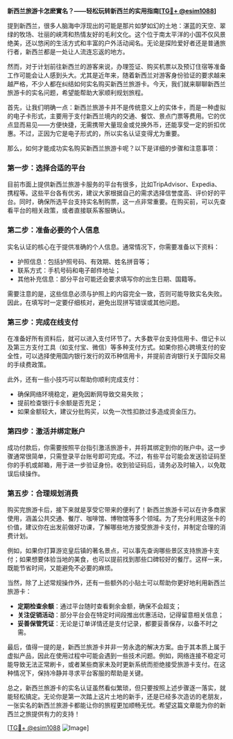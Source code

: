 **新西兰旅游卡怎麽實名？——轻松玩转新西兰的实用指南[[TG💪+ @esim1088](https://t.me/s/esim1088)]**

提到新西兰，很多人脑海中浮现出的可能是那片如梦如幻的土地：湛蓝的天空、翠绿的牧场、壮丽的峡湾和热情友好的毛利文化。这个位于南太平洋的小国不仅风景绝美，还以悠闲的生活方式和丰富的户外活动闻名。无论是探险爱好者还是普通旅行者，新西兰都是一处让人流连忘返的地方。

然而，对于计划前往新西兰的游客来说，办理签证、购买机票以及预订住宿等准备工作可能会让人感到头大。尤其是近年来，随着新西兰对游客身份验证的要求越来越严格，不少人都在纠结如何实名购买新西兰旅游卡。今天，我们就来聊聊新西兰旅游卡的实名问题，希望能帮助大家顺利规划旅程。

首先，让我们明确一点：新西兰旅游卡并不是传统意义上的实体卡，而是一种虚拟的电子卡形式，主要用于支付新西兰境内的交通、餐饮、景点门票等费用。它的优点显而易见——方便快捷，无需携带大量现金或兑换外币，还能享受一定的折扣优惠。不过，正因为它是电子形式的，所以实名认证变得尤为重要。

那么，如何才能成功实名购买新西兰旅游卡呢？以下是详细的步骤和注意事项：

### 第一步：选择合适的平台

目前市面上提供新西兰旅游卡服务的平台有很多，比如TripAdvisor、Expedia、携程等。这些平台各有优劣，建议大家根据自己的需求选择信誉度高、评价好的平台。同时，确保所选平台支持实名制购票，这一点非常重要。在购买前，可以先查看平台的相关政策，或者直接联系客服确认。

### 第二步：准备必要的个人信息

实名认证的核心在于提供准确的个人信息。通常情况下，你需要准备以下资料：
- 护照信息：包括护照号码、有效期、姓名拼音等；
- 联系方式：手机号码和电子邮件地址；
- 其他补充信息：部分平台可能还会要求填写你的出生日期、国籍等。

需要注意的是，这些信息必须与护照上的内容完全一致，否则可能导致实名失败。因此，在填写时一定要仔细核对，避免出现拼写错误或其他问题。

### 第三步：完成在线支付

在准备好所有资料后，就可以进入支付环节了。大多数平台支持信用卡、借记卡以及第三方支付工具（如支付宝、微信）等多种支付方式。如果你担心跨境支付的安全性，可以选择使用国内银行发行的双币种信用卡，并提前咨询银行关于国际交易的手续费政策。

此外，还有一些小技巧可以帮助你顺利完成支付：
- 确保网络环境稳定，避免因断网导致交易失败；
- 提前检查银行卡余额是否充足；
- 如果金额较大，建议分批购买，以免一次性扣款过多造成资金压力。

### 第四步：激活并绑定账户

成功付款后，你需要按照平台指引激活旅游卡，并将其绑定到你的账户中。这一步骤通常很简单，只需登录平台账号即可完成。不过，有些平台可能会发送验证码至你的手机或邮箱，用于进一步验证身份。收到验证码后，请务必及时输入，以免耽误后续操作。

### 第五步：合理规划消费

购买完旅游卡后，接下来就是享受它带来的便利了！新西兰旅游卡可以在许多商家使用，涵盖公共交通、餐厅、咖啡馆、博物馆等多个领域。为了充分利用这张卡的价值，建议你在出发前做好功课，了解哪些地方接受旅游卡支付，并制定合理的消费计划。

例如，如果你打算游览皇后镇的著名景点，可以事先查询哪些景区支持旅游卡支付；如果想要体验当地的美食，也可以提前找到那些口碑较好的餐厅。这样一来，既能节省时间，又能避免不必要的麻烦。

当然，除了上述常规操作外，还有一些额外的小贴士可以帮助你更好地利用新西兰旅游卡：
- **定期检查余额**：通过平台随时查看剩余金额，确保不会超支；
- **关注促销活动**：部分平台会在特定时间段推出优惠活动，记得留意相关信息；
- **妥善保管凭证**：无论是订单详情还是支付记录，都要妥善保存，以备不时之需。

最后，值得一提的是，新西兰旅游卡并非一劳永逸的解决方案。由于其本质上属于虚拟产品，因此在使用过程中可能会遇到一些技术问题。例如，网络连接不稳定可能导致无法正常刷卡，或者某些商家未及时更新系统而拒绝接受旅游卡支付。在这种情况下，保持冷静并寻求平台客服的帮助是关键。

总之，新西兰旅游卡的实名认证虽然看似繁琐，但只要按照上述步骤逐一落实，就能轻松搞定。无论你是第一次踏上这片土地的新手，还是已经多次造访的老朋友，一张实名的新西兰旅游卡都能让你的旅程更加顺畅无忧。希望这篇文章能为你的新西兰之旅提供有力的支持！

[[TG💪+ @esim1088](https://t.me/s/esim1088) ![Image](https://i.postimg.cc/4NQfJmqS/Snipaste-2025-05-13-00-14-12.png)]